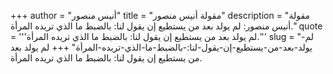 +++
author = "أنيس منصور"
title = "مقولة أنيس منصور"
description = "مقولة أنيس منصور: لم يولد بعد من يستطيع إن يقول لنا: بالضبط ما الذي تريده المرأة."
quote = '''لم يولد بعد من يستطيع إن يقول لنا: بالضبط ما الذي تريده المرأة.''' 
slug = "لم-يولد-بعد-من-يستطيع-إن-يقول-لنا:-بالضبط-ما-الذي-تريده-المرأة"
+++
لم يولد بعد من يستطيع إن يقول لنا: بالضبط ما الذي تريده المرأة.
